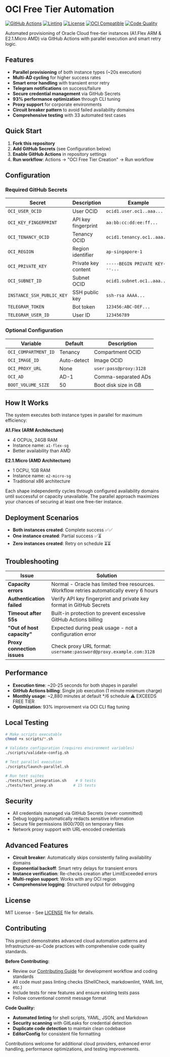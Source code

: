 # OCI Free Tier Automation

[![GitHub Actions](https://github.com/senomorf/OracleInstanceCreator/workflows/OCI%20Free%20Tier%20Creation/badge.svg)](https://github.com/senomorf/OracleInstanceCreator/actions)
[![Linting](https://github.com/senomorf/OracleInstanceCreator/workflows/Lint%20Code%20Base/badge.svg)](https://github.com/senomorf/OracleInstanceCreator/actions)
[![License](https://img.shields.io/badge/license-MIT-blue.svg)](LICENSE)
[![OCI Compatible](https://img.shields.io/badge/OCI-Compatible-orange.svg)](https://cloud.oracle.com/)
[![Code Quality](https://img.shields.io/badge/code%20quality-enforced-brightgreen.svg)](#contributing)

Automated provisioning of Oracle Cloud free-tier instances (A1.Flex ARM & E2.1.Micro AMD) via GitHub Actions with parallel execution and smart retry logic.

## Features

- **Parallel provisioning** of both instance types (~20s execution)
- **Multi-AD cycling** for higher success rates  
- **Smart error handling** with transient error retry
- **Telegram notifications** on success/failure
- **Secure credential management** via GitHub Secrets
- **93% performance optimization** through CLI tuning
- **Proxy support** for corporate environments
- **Circuit breaker pattern** to avoid failed availability domains
- **Comprehensive testing** with 33 automated test cases

## Quick Start

1. **Fork this repository**
2. **Add GitHub Secrets** (see Configuration below)
3. **Enable GitHub Actions** in repository settings
4. **Run workflow**: Actions → "OCI Free Tier Creation" → Run workflow

## Configuration

### Required GitHub Secrets

| Secret | Description | Example |
|--------|-------------|---------|
| `OCI_USER_OCID` | User OCID | `ocid1.user.oc1..aaa...` |
| `OCI_KEY_FINGERPRINT` | API key fingerprint | `aa:bb:cc:dd:ee:ff...` |
| `OCI_TENANCY_OCID` | Tenancy OCID | `ocid1.tenancy.oc1..aaa...` |
| `OCI_REGION` | Region identifier | `ap-singapore-1` |
| `OCI_PRIVATE_KEY` | Private key content | `-----BEGIN PRIVATE KEY-----...` |
| `OCI_SUBNET_ID` | Subnet OCID | `ocid1.subnet.oc1..aaa...` |
| `INSTANCE_SSH_PUBLIC_KEY` | SSH public key | `ssh-rsa AAAA...` |
| `TELEGRAM_TOKEN` | Bot token | `123456:ABC-DEF...` |
| `TELEGRAM_USER_ID` | User ID | `123456789` |

### Optional Configuration

| Variable | Default | Description |
|----------|---------|-------------|
| `OCI_COMPARTMENT_ID` | Tenancy | Compartment OCID |
| `OCI_IMAGE_ID` | Auto-detect | Image OCID |
| `OCI_PROXY_URL` | None | `user:pass@proxy:3128` |
| `OCI_AD` | AD-1 | Comma-separated ADs |
| `BOOT_VOLUME_SIZE` | 50 | Boot disk size in GB |

## How It Works

The system executes both instance types in parallel for maximum efficiency:

**A1.Flex (ARM Architecture)**
- 4 OCPUs, 24GB RAM
- Instance name: `a1-flex-sg`
- Better availability than AMD

**E2.1.Micro (AMD Architecture)**  
- 1 OCPU, 1GB RAM
- Instance name: `e2-micro-sg`
- Traditional x86 architecture

Each shape independently cycles through configured availability domains until successful or capacity unavailable. The parallel approach maximizes your chances of securing at least one free-tier instance.

## Deployment Scenarios

- **Both instances created**: Complete success ✅✅
- **One instance created**: Partial success ✅⏳  
- **Zero instances created**: Retry on schedule ⏳⏳

## Troubleshooting

| Issue | Solution |
|-------|----------|
| **Capacity errors** | Normal - Oracle has limited free resources. Workflow retries automatically every 6 hours |
| **Authentication failed** | Verify API key fingerprint and private key format in GitHub Secrets |
| **Timeout after 55s** | Built-in protection to prevent excessive GitHub Actions billing |
| **"Out of host capacity"** | Expected during peak usage - not a configuration error |
| **Proxy connection issues** | Check proxy URL format: `username:password@proxy.example.com:3128` |

## Performance

- **Execution time**: ~20-25 seconds for both shapes in parallel
- **GitHub Actions billing**: Single job execution (1 minute minimum charge)
- **Monthly usage**: ~2,880 minutes at default */6 schedule ⚠️ EXCEEDS FREE TIER
- **Optimization**: 93% improvement via OCI CLI flag tuning

## Local Testing

```bash
# Make scripts executable
chmod +x scripts/*.sh

# Validate configuration (requires environment variables)
./scripts/validate-config.sh

# Test parallel execution
./scripts/launch-parallel.sh

# Run test suites
./tests/test_integration.sh    # 9 tests
./tests/test_proxy.sh         # 15 tests
```

## Security

- All credentials managed via GitHub Secrets (never committed)
- Debug logging automatically redacts sensitive information
- Secure file permissions (600/700) on temporary files
- Network proxy support with URL-encoded credentials

## Advanced Features

- **Circuit breaker**: Automatically skips consistently failing availability domains
- **Exponential backoff**: Smart retry delays for transient errors
- **Instance verification**: Re-checks creation after LimitExceeded errors
- **Multi-region support**: Works with any OCI region
- **Comprehensive logging**: Structured output for debugging

## License

MIT License - See [LICENSE](LICENSE) file for details.

## Contributing

This project demonstrates advanced cloud automation patterns and Infrastructure-as-Code practices with comprehensive code quality standards.

**Before Contributing:**
- Review our [Contributing Guide](CONTRIBUTING.md) for development workflow and coding standards
- All code must pass linting checks (ShellCheck, markdownlint, YAML lint, etc.)
- Include tests for new features and ensure existing tests pass
- Follow conventional commit message format

**Code Quality:**
- **Automated linting** for shell scripts, YAML, JSON, and Markdown
- **Security scanning** with GitLeaks for credential detection  
- **Duplicate code detection** to maintain clean codebase
- **EditorConfig** for consistent file formatting

Contributions welcome for additional cloud providers, enhanced error handling, performance optimizations, and testing improvements.
